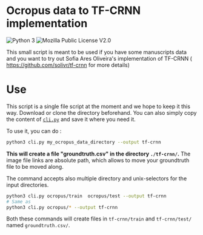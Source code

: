 Ocropus data to TF-CRNN implementation
======================================

![Python 3](https://img.shields.io/badge/python-3-green.svg)
![Mozilla Public License V2.0](https://img.shields.io/badge/license-MPL2-blue.svg)

This small script is meant to be used if you have some manuscripts data and you want
to try out Sofia Ares Oliveira's implementation of TF-CRNN ( https://github.com/solivr/tf-crnn
for more details)

# Use

This script is a single file script at the moment and we hope to keep it this way.
Download or clone the directory beforehand. You can also simply copy the content of
[`cli.py`](cli.py) and save it where you need it.

To use it, you can do :

```bash
python3 cli.py my_ocropus_data_directory --output tf-crnn
```

**This will create a file "groundtruth.csv" in the directory
`./tf-crnn/`.** The image file links are
absolute path, which allows to move your groundtruth
file to be moved along.

The command accepts also multiple directory and unix-selectors for
the input directories.

```bash
python3 cli.py ocropus/train  ocropus/test --output tf-crnn
# Same as
python3 cli.py ocropus/* --output tf-crnn
```

Both these commands will create files in `tf-crnn/train` and
`tf-crnn/test/` named `groundtruth.csv/`.

